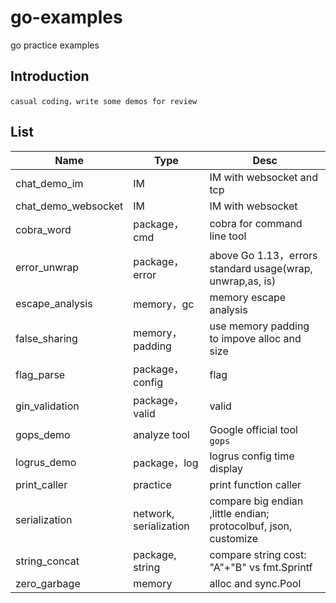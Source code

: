 # go-examples

go practice examples

## Introduction

    casual coding，write some demos for review

## List

| Name                | Type                   | Desc                                                         |
| ------------------- | ---------------------- | ------------------------------------------------------------ |
| chat_demo_im        | IM                     | IM with websocket and tcp                                                             |
| chat_demo_websocket | IM                     | IM with websocket                                            |
| cobra_word          | package，cmd           | cobra for command line tool                                  |
| error_unwrap        | package，error         | above Go 1.13，errors standard usage(wrap, unwrap,as, is)    |
| escape_analysis     | memory，gc             | memory escape analysis                                       |
| false_sharing       | memory，padding        | use memory padding to impove alloc and size                  |
| flag_parse          | package，config        | flag                                                         |
| gin_validation      | package，valid         | valid                                                        |
| gops_demo           | analyze tool           | Google official tool `gops`                                      |
| logrus_demo         | package，log           | logrus config time display                                   |
| print_caller        | practice               | print function caller                                        |
| serialization       | network, serialization | compare big endian ,little endian; protocolbuf, json, customize |
| string_concat       | package, string        | compare string cost: "A"+"B" vs fmt.Sprintf                  |
| zero_garbage        | memory                 | alloc and sync.Pool                                          |